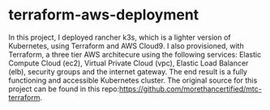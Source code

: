 # terraform-aws-deployment

In this project, I deployed rancher k3s, which is a lighter version of Kubernetes, using Terraform and AWS Cloud9. I also provisioned, with Terraform, a three tier AWS architecure using the following services: Elastic Compute Cloud (ec2), Virtual Private Cloud (vpc), Elastic Load Balancer (elb), security groups and the internet gateway. The end result is a fully functioning and accessible Kubernetes cluster. The original source for this project can be found in this repo:https://github.com/morethancertified/mtc-terraform. 
